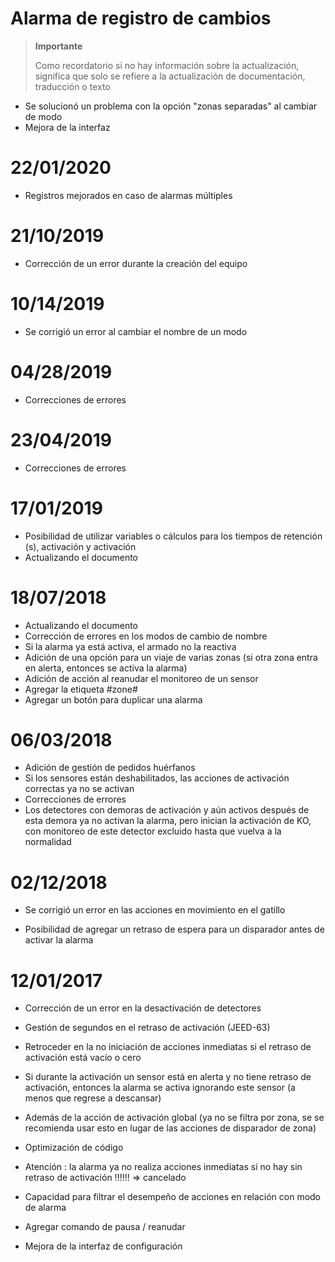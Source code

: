 # Alarma de registro de cambios

>**Importante**
>
>Como recordatorio si no hay información sobre la actualización, significa que solo se refiere a la actualización de documentación, traducción o texto

- Se solucionó un problema con la opción "zonas separadas" al cambiar de modo
- Mejora de la interfaz

# 22/01/2020

- Registros mejorados en caso de alarmas múltiples

# 21/10/2019

- Corrección de un error durante la creación del equipo

# 10/14/2019

- Se corrigió un error al cambiar el nombre de un modo

# 04/28/2019

- Correcciones de errores

# 23/04/2019

- Correcciones de errores

# 17/01/2019

- Posibilidad de utilizar variables o cálculos para los tiempos de retención (s), activación y activación
- Actualizando el documento

# 18/07/2018

- Actualizando el documento
- Corrección de errores en los modos de cambio de nombre
- Si la alarma ya está activa, el armado no la reactiva
- Adición de una opción para un viaje de varias zonas (si otra zona entra en alerta, entonces se activa la alarma)
- Adición de acción al reanudar el monitoreo de un sensor
- Agregar la etiqueta #zone#
- Agregar un botón para duplicar una alarma

# 06/03/2018

- Adición de gestión de pedidos huérfanos
- Si los sensores están deshabilitados, las acciones de activación correctas ya no se activan
- Correcciones de errores
- Los detectores con demoras de activación y aún activos después de esta demora ya no activan la alarma, pero inician la activación de KO, con monitoreo de este detector excluido hasta que vuelva a la normalidad

# 02/12/2018

- Se corrigió un error en las acciones en movimiento en el gatillo

- Posibilidad de agregar un retraso de espera para un disparador antes de activar la alarma

# 12/01/2017

-   Corrección de un error en la desactivación de detectores

-   Gestión de segundos en el retraso de activación (JEED-63)

-   Retroceder en la no iniciación de acciones inmediatas si
    el retraso de activación está vacío o cero

-   Si durante la activación un sensor está en alerta y no tiene retraso
    de activación, entonces la alarma se activa ignorando este sensor
    (a menos que regrese a descansar)

-   Además de la acción de activación global (ya no se filtra por zona, se
    se recomienda usar esto en lugar de las acciones de
    disparador de zona)

-   Optimización de código

-   Atención : la alarma ya no realiza acciones inmediatas si no hay
    sin retraso de activación !!!!!! ⇒ cancelado

-   Capacidad para filtrar el desempeño de acciones en relación con
    modo de alarma

-   Agregar comando de pausa / reanudar

-   Mejora de la interfaz de configuración
